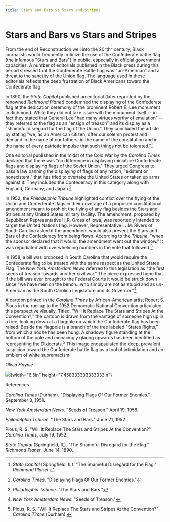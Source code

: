 ```yaml
---
title: Stars and Bars vs Stars and Stripes
---
```


# Stars and Bars vs Stars and Stripes

From the end of Reconstruction well into the 20^th^ century, Black
journalists would frequently criticize the use of the Confederate battle
flag (the infamous "Stars and Bars") in public, especially in official
government capacities. A number of editorials published in the Black
press during this period stressed that the Confederate Battle flag was
"un-American" and a threat to the sanctity of the Union flag. The
language used in these editorials reflects the deep frustration of Black
Americans toward the Confederate flag.

In 1890, the *State Capital* published an editorial (later reprinted by
the renowned *Richmond Planet*) condemned the displaying of the
Confederate flag at the dedication ceremony of the prominent Robert E.
Lee monument in Richmond. While they did not take issue with the
monument itself -- in fact they stated that General Lee "had many
virtues worthy of emulation" -- they referred to the flag as an "ensign
of treason" and its display as a "shameful disregard for the flag of the
Union." They concluded the article by stating "we, as an American
citizen, offer our solemn protest and demand in the name of our fathers,
in the name of the constitution and in the name of every patriotic
impulse that such things not be tolerated."[^1]

One editorial published in the midst of the Cold War by the *Carolina
Times* declared that there was "no difference in displaying miniature
Confederate flags and displaying flags of the Soviet Union." They urged
Congress to pass a law banning the displaying of flags of any nation,
"existent or nonexistent," that has tried to overtake the United States
or taken up arms against it. They included the Confederacy in this
category along with England, Germany, and Japan.[^2]

In 1952, the *Philadelphia Tribune* highlighted conflict over the flying
of the Union and Confederate flags in their coverage of a proposed
constitutional amendment meant to prohibit the flying of any flag
besides the Stars and Stripes at any United States military facility.
The amendment, proposed by Republican Representative H.R. Gross of Iowa,
was reportedly intended to target the United Nations flag. However,
Representative L. M. Rivers of South Carolina asked if the amendment
would also prevent the Stars and Bars of the Confederacy from being
flown. According to the *Tribune*, "when the sponsor declared that it
would, the amendment went out the window." It was repudiated with
overwhelming numbers in the vote that followed.[^3]

In 1958, a bill was proposed in South Carolina that would require the
Confederate flag to be treated with the same respect as the United
States Flag. The *New York Amsterdam News* referred to this legislation
as "the first seeds of treason towards another civil war." The piece
expressed hope that if the bill was ever brought to the Federal Courts
it would be struck down since "we have men on the bench...who simply are
not as stupid and as un-American as the South Carolina Legislature and
its Governor."[^4]

A cartoon printed in the *Carolina Times* by African-American artist
Robert S. Pious in the run-up to the 1952 Democratic National Convention
articulated this perspective visually. Titled, "Will It Replace The
Stars and Stripes At the Convention?," the cartoon is drawn from the
vantage of someone high up in a tree, looking down at a flagpole on
which the Confederate flag has been raised. Beside the flagpole is a
branch of the tree labeled "States Rights," from which a noose has been
hung. A shadowy figure standing at the bottom of the pole and menacingly
glaring upwards has been identified as representing the Dixiecrats.[^5]
This image encapsulated the deep, prevalent suspicion toward the
Confederate battle flag as a tool of intimidation and an emblem of white
supremacism.

*Olivia Haynie*

![](media/image1.jpg){width="6.5in" height="7.458333333333333in"}

References

*Carolina Times* (Durham). "Displaying Flags Of Our Former Enemies."
September 8, 1951.

*New York Amsterdam News*. "Seeds of Treason." April 19, 1958.

*Philadelphia Tribune*. "The Stars and Bars." June 21, 1952.

Pious, R. S. "Will It Replace The Stars and Stripes At the Convention?"
*Carolina Times*, July 19, 1952.

*State Capital* (Springfield, IL). "The Shameful Disregard for the
Flag." *Richmond Planet*, June 14, 1890.

[^1]: *State Capital* (Springfield, IL). "The Shameful Disregard for the
    Flag." *Richmond Planet*.

[^2]: *Carolina Times*. "Displaying Flags Of Our Former Enemies."

[^3]: *Philadelphia Tribune*. "The Stars and Bars."

[^4]: *New York Amsterdam News*. "Seeds of Treason."

[^5]: Pious, R. S. "Will It Replace The Stars and Stripes At the
    Convention?" *Carolina Times* (Durham).
